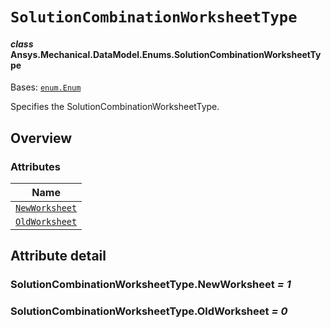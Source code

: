 # `SolutionCombinationWorksheetType`

<a id="ansys.mechanical.stubs.v241.Ansys.Mechanical.DataModel.Enums.SolutionCombinationWorksheetType"></a>

#### *class* Ansys.Mechanical.DataModel.Enums.SolutionCombinationWorksheetType

Bases: [`enum.Enum`](https://docs.python.org/3/library/enum.html#enum.Enum)

Specifies the SolutionCombinationWorksheetType.

<!-- !! processed by numpydoc !! -->

<a id="overview"></a>

## Overview

### Attributes

| Name |
| -------------------------------------------------------------------- |
| [`NewWorksheet`](#SolutionCombinationWorksheetType.NewWorksheet) |
| [`OldWorksheet`](#SolutionCombinationWorksheetType.OldWorksheet) |

<a id="attribute-detail"></a>

## Attribute detail

<a id="SolutionCombinationWorksheetType.NewWorksheet"></a>

### SolutionCombinationWorksheetType.NewWorksheet *= 1*

<a id="SolutionCombinationWorksheetType.OldWorksheet"></a>

### SolutionCombinationWorksheetType.OldWorksheet *= 0*


